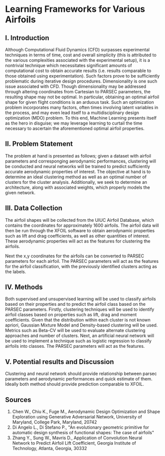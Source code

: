 # Learning Frameworks for Various Airfoils

## I. Introduction
Although Computational Fluid Dynamics (CFD) surpasses experimental techniques in terms of time, cost and overall simplicity (this is attributed to the various complexities associated with the experimental setup), it is a nontrivial technique which necessitates significant amounts of computational cost to obtain accurate results (i.e. results comparable to those obtained using experimentation). Such factors prove to be sufficiently problematic during iterative design procedures. Dimensionality is one such issue associated with CFD. Though dimensionality may be addressed through altering coordinates from Cartesian to PARSEC parameters, the resulting shape may not be optimal. In particular, obtaining an optimal airfoil shape for given flight conditions is an arduous task. Such an optimization problem incorporates many factors, often times involving latent variables in the process, and may even lead itself to a multidisciplinary design optimization (MDO) problem. To this end, Machine Learning presents itself as the hero in disguise; we may leverage learning to curtail the time necessary to ascertain the aforementioned optimal airfoil properties.  
## II. Problem Statement 
The problem at hand is presented as follows; given a dataset with airfoil parameters and corresponging aerodynamic performances, clustering will be conducted and neural networks will be trained to predict sufficiently accurate aerodynamic properties of interest. The objective at hand is to determine an ideal clustering method as well as an optimal number of clusters for the cluster analysis. Additionally, we seek to determine an architecture, along with associated weights, which properly models the given network.


## III. Data Collection
The airfoil shapes will be collected from the UIUC Airfoil Database, which contains the coordinates for approximately 1600 airfoils. The airfoil data will then be run through the XFOIL software to obtain aerodynamic properties such as lift and drag coefficients, as well as other quantities of interest. These aerodynamic properties will act as the features for clustering the airfoils.

Next the x,y coordinates for the airfoils can be converted to PARSEC parameters for each airfoil. The PARSEC parameters will act as the features for the airfoil classification, with the previously identified clusters acting as the labels. 

## IV. Methods
Both supervised and unsupervised learning will be used to classify airfoils based on their properties and to predict the airfoil class based on the PARSEC parameters. Firstly, clustering techniques will be used to identify airfoil classes based on properties such as lift, drag and moment coefficients. Given that the distribution within each cluster is not known apriori, Gaussian Mixture Model and Density-based clustering will be used. Metrics such as Beta-CV will be used to evaluate alternate clustering approaches and number of clusters. Next, an artificial neural network will be used to implement a technique such as logistic regression to classify airfoils into classes. The PARSEC parameters will act as the features.

## V. Potential results and Discussion
Clustering and neural network should provide relationship between parsec parameters and aerodynamic performances and quick estimate of them. Ideally both method should provide prediction comparable to XFOIL.

## Sources
1. Chen W., Chiu K., Fuge M., Aerodynamic Design Optimization and Shape Exploration using Generative Adversarial Network, University of Maryland, College Park, Maryland, 20742
2. Di Angelo L., Di Stefano P., "An evolutionary geometric primitive for automatic design synthesis of functional shapes: The case of airfoils"
3. Zhang Y., Sung W., Mavris D., Application of Convolution Neural Network to Predict Airfoil Lift Coefficient, Georgia Institute of Technology, Atlanta, Georgia, 30332





